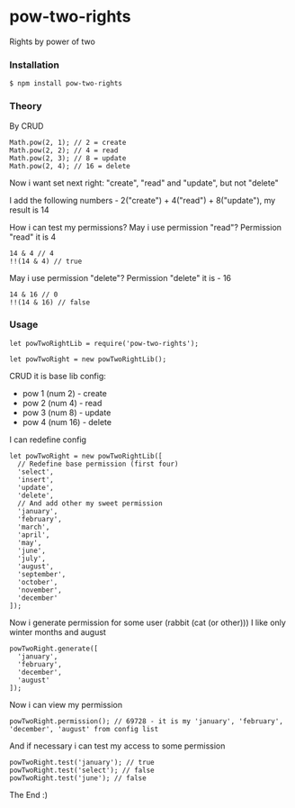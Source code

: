 # pow-two-rights

Rights by power of two

### Installation

```
$ npm install pow-two-rights
```

### Theory

By CRUD

```
Math.pow(2, 1); // 2 = create
Math.pow(2, 2); // 4 = read
Math.pow(2, 3); // 8 = update
Math.pow(2, 4); // 16 = delete
```

Now i want set next right: "create", "read" and "update", but not "delete"

I add the following numbers - 2("create") + 4("read") + 8("update"), my result is 14

How i can test my permissions? May i use permission "read"? Permission "read" it is 4

```
14 & 4 // 4
!!(14 & 4) // true
```

May i use permission "delete"? Permission "delete" it is - 16

```
14 & 16 // 0
!!(14 & 16) // false
```

### Usage

```
let powTwoRightLib = require('pow-two-rights');

let powTwoRight = new powTwoRightLib();

```

CRUD it is base lib config:
* pow 1 (num 2) - create
* pow 2 (num 4) - read
* pow 3 (num 8) - update
* pow 4 (num 16) - delete

I can redefine config

```
let powTwoRight = new powTwoRightLib([
  // Redefine base permission (first four)
  'select',
  'insert',
  'update',
  'delete',
  // And add other my sweet permission
  'january',
  'february',
  'march',
  'april',
  'may',
  'june',
  'july',
  'august',
  'september',
  'october',
  'november',
  'december'
]);
```

Now i generate permission for some user (rabbit (cat (or other)))
I like only winter months and august

```
powTwoRight.generate([
  'january',
  'february',
  'december',
  'august'
]);
```

Now i can view my permission

```
powTwoRight.permission(); // 69728 - it is my 'january', 'february', 'december', 'august' from config list
```

And if necessary i can test my access to some permission

```
powTwoRight.test('january'); // true
powTwoRight.test('select'); // false
powTwoRight.test('june'); // false
```

The End :)
